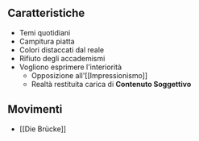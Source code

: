 ## Caratteristiche
- Temi quotidiani
- Campitura piatta
- Colori distaccati dal reale
- Rifiuto degli accademismi
- Vogliono esprimere l'interiorità
	- Opposizione all'[[Impressionismo]]
	- Realtà restituita carica di **Contenuto Soggettivo**

## Movimenti
- [[Die Brücke]]